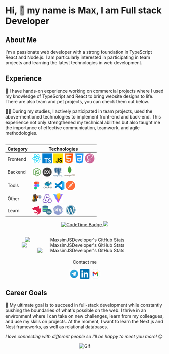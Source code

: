 # Hi, 👋 my name is Max, I am Full stack Developer

## About Me

I'm a passionate web developer with a strong foundation in TypeScript React and Node.js. I am particularly interested in participating in team projects and learning the latest technologies in web development.

## Experience

🚀 I have hands-on experience working on commercial projects where I used my knowledge of TypeScript and React to bring website designs to life. There are also team and pet projects, you can check them out below.

👨‍💻 During my studies, I actively participated in team projects, used the above-mentioned technologies to implement front-end and back-end. This experience not only strengthened my technical abilities but also taught me the importance of effective communication, teamwork, and agile methodologies.

##

<div style="margin-bottom: 20px;">
<div align="center">
  <table style="display=block;">
    <thead>
      <tr>
        <th>Category</th>
        <th>Technologies</th>
      </tr>
    </thead>
    <tbody>
      <tr>
        <td>Frontend</td>
        <td>
          <a href="https://reactjs.org/" title="React" target="_blank"><img src="icons/react.png" width="30" alt="React" /></a>
          <a href="https://www.typescriptlang.org/" title="TypeScript" target="_blank"><img src="icons/typescript.png" width="30" alt="TypeScript" /></a>
          <a href="https://www.javascript.com/" title="JavaScript" target="_blank"><img src="icons/js.png" width="30" alt="JavaScript" /></a>
          <a href="https://html.com/" title="HTML" target="_blank"><img src="icons/html.png" width="30" alt="HTML" /></a>
          <a href="https://css.in.ua/" title="CSS" target="_blank"><img src="icons/css.png" width="30" alt="CSS" /></a>
          <a href="https://sass-lang.com/" title="SASS" target="_blank"><img src="icons/sass.png" width="30" alt="SASS" /></a>
        </td>
      </tr>
      <tr>
        <td>Backend</td>
        <td>
          <a href="https://nodejs.org/en" title="Node.js" target="_blank"><img src="icons/node.png" width="30" alt="Node.js" /></a>
          <a href="https://expressjs.com/ru/" title="Express" target="_blank"><img src="icons/express.png" width="30" alt="Express" /></a>
          <a href="https://www.postgresql.org/" title="PostgreSQL" target="_blank"><img src="icons/postgresql.png" width="30" alt="PostgreSQL" /></a>
          <a href="https://www.mongodb.com/" title="MongoDB" target="_blank"><img src="icons/mongodb.png" height="35" width="35" alt="MongoDB" /></a>
        </td>
      </tr>
      <tr>
        <td>Tools</td>
        <td>
          <a href="https://www.figma.com/" title="Figma" target="_blank"><img src="icons/figma.png" width="30" alt="Figma" /></a>
          <a href="https://www.docker.com/" title="Docker" target="_blank"><img src="icons/docker.png" width="35" alt="Docker" /></a>
          <a href="https://code.visualstudio.com/" title="VSCode" target="_blank"><img src="icons/vsCode.png" width="30" alt="VSCode" /></a>
          <a href="https://www.postman.com/" title="Postman" target="_blank"><img src="icons/postman.png" width="30" alt="Postman" /></a>
        </td>
      </tr>
      <tr>
        <td>Other</td>
        <td>
          <a href="https://zustand-demo.pmnd.rs/" title="Zustand" target="_blank"><img src="icons/zustand.png" width="30" alt="Zustand" /></a>
          <a href="https://redux.js.org/" title="Redux" target="_blank"><img src="icons/redux.png" width="30" alt="Redux" /></a>
          <a href="https://vitejs.dev/" title="Vite" target="_blank"><img src="icons/vite.png" width="30" alt="Vite" /></a>
        </td>
      </tr>
      <tr>
        <td>Learn</td>
        <td>
          <a href="https://nestjs.com/" title="NestJS" target="_blank"><img src="icons/nestJS.png" width="30" alt="NestJS" /></a>
          <a href="https://www.mysql.com/" title="MySQL" target="_blank"><img src="icons/sql.png" width="30" alt="MySQL" /></a>
          <a href="https://www.php.net/" title="PHP" target="_blank"><img src="icons/php.png" width="30" alt="PHP" /></a>
          <a href="https://developer.wordpress.org/" title="WordPress" target="_blank"><img src="icons/wordpress.png" height="30" alt="WordPress" /></a>
        </td>
      </tr>
    </tbody>
  </table>
  <a href="https://codetime.dev/ua/dashboard" target="_blank">
<img href="https://codetime.dev" alt="CodeTime Badge" src="https://img.shields.io/endpoint?style=social&color=222&url=https%3A%2F%2Fapi.codetime.dev%2Fshield%3Fid%3D25783%26project%3D%26in=0" height="20">
</a>
<a href="https://visitcount.itsvg.in">
  <img src="https://visitcount.itsvg.in/api?id=MaxsimJSDeveloper&label=Profile%20Views&pretty=true" height="20"/>
</a>
</div>
</div>

##

<div align="center" style="display: flex; justify-content: center; flex-wrap: wrap; margin-bottom: 20px;">
<img src="https://github-readme-stats.vercel.app/api?username=MaxsimJSDeveloper&theme=tokyonight&show_icons=true&hide_border=true&count_private=true" alt="MaxsimJSDeveloper's GitHub Stats" width="380"/>

<img src="https://github-readme-streak-stats.herokuapp.com/?user=MaxsimJSDeveloper&theme=tokyonight&hide_border=true" alt="MaxsimJSDeveloper's GitHub Stats" width="400"/>

<img src="https://github-readme-stats.vercel.app/api/top-langs/?username=MaxsimJSDeveloper&theme=tokyonight&show_icons=true&hide_border=true&layout=compact" alt="MaxsimJSDeveloper's GitHub Stats" width="300"/>
</div>

<div align="center">
<p>Сontact me</p>
  <a href="https://t.me/JsWEB_Developer" title="Telegram" target="_blank"><img src="icons/tg.png" width="30" alt="Telegram" /></a>
  <a href="http://www.linkedin.com/in/maksymholovko/" title="LinkedIn" target="_blank"><img src="icons/linkedIn.webp" width="30" alt="LinkedIn" /></a>
  <a href="mailto:golovkomaksim852@gmail.com"><img src="icons/gmail.png" width="30" alt="Gmail" /></a>
</div>

## Career Goals

🎯 My ultimate goal is to succeed in full-stack development while constantly pushing the boundaries of what's possible on the web. I thrive in an environment where I can take on new challenges, learn from my colleagues, and use my skills on projects. At the moment, I want to learn the Next.js and Nest frameworks, as well as relational databases.

<em>I love connecting with different people so I'll be happy to meet you more!</em> 😊

<div align="center">
  <img src="https://media.giphy.com/media/LnQjpWaON8nhr21vNW/giphy.gif" width="60" alt="Gif"/>
</div>
